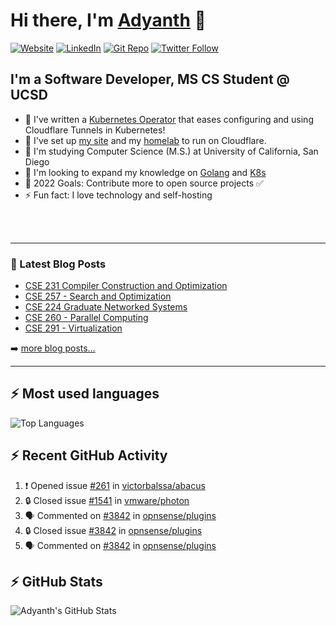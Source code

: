 # Hi there, I'm [Adyanth][website] 👋

[![Website](https://img.shields.io/website?label=adyanth.dev&style=for-the-badge&url=https%3A%2F%2Fadyanth.dev)](https://adyanth.dev)
[![LinkedIn](https://img.shields.io/badge/LinkedIn-adyanth--h-blue?style=for-the-badge)](https://www.linkedin.com/in/adyanth-h/)
[![Git Repo](https://img.shields.io/badge/Git%20Repo-git.adyanth.site-green?style=for-the-badge)](https://git.adyanth.site/adyanth)
[![Twitter Follow](https://img.shields.io/twitter/follow/Adyanth_H?color=1DA1F2&logo=twitter&style=for-the-badge)](https://twitter.com/intent/follow?original_referer=https%3A%2F%2Fgithub.com%2FAdyanth_H&screen_name=Adyanth_H)

## I'm a Software Developer, MS CS Student @ UCSD

- 🌱 I've written a [Kubernetes Operator](https://github.com/adyanth/cloudflare-operator) that eases configuring and using Cloudflare Tunnels in Kubernetes!
- 🔭 I've set up [my site][website] and my [homelab](https://adyanth.site/series/homelab/) to run on Cloudflare.
- 🏢 I'm studying Computer Science (M.S.) at University of California, San Diego
- 👯 I'm looking to expand my knowledge on [Golang](https://adyanth.site/tags/golang/) and [K8s](https://adyanth.site/tags/kubernetes/)
- 🥅 2022 Goals: Contribute more to open source projects ✅
- ⚡ Fun fact: I love technology and self-hosting

<!-- ### Languages and Tools -->

<br />
<br />

---

### 📕 Latest Blog Posts

<!-- BLOG-POST-LIST:START -->
- [CSE 231 Compiler Construction and Optimization](https://adyanth.dev/posts/ucsd/cse231-compiler-construction/)
- [CSE 257 - Search and Optimization](https://adyanth.dev/posts/ucsd/cse257-search-and-optimization/)
- [CSE 224 Graduate Networked Systems](https://adyanth.dev/posts/ucsd/cse224-graduate-networking/)
- [CSE 260 - Parallel Computing](https://adyanth.dev/posts/ucsd/cse260-parallel-computing/)
- [CSE 291 - Virtualization](https://adyanth.dev/posts/ucsd/cse291-virtualization/)
<!-- BLOG-POST-LIST:END -->

➡️ [more blog posts...](https://adyanth.dev/archives/)

---

## :zap: Most used languages

![Top Languages](https://github-readme-stats-adyanth.vercel.app/api/top-langs/?username=adyanth&hide=javascript&count_private=true&theme=dark)

## :zap: Recent GitHub Activity
  
<!--START_SECTION:activity-->
1. ❗ Opened issue [#261](https://github.com/victorbalssa/abacus/issues/261) in [victorbalssa/abacus](https://github.com/victorbalssa/abacus)
2. 🔒 Closed issue [#1541](https://github.com/vmware/photon/issues/1541) in [vmware/photon](https://github.com/vmware/photon)
3. 🗣 Commented on [#3842](https://github.com/opnsense/plugins/issues/3842#issuecomment-1970210245) in [opnsense/plugins](https://github.com/opnsense/plugins)
4. 🔒 Closed issue [#3842](https://github.com/opnsense/plugins/issues/3842) in [opnsense/plugins](https://github.com/opnsense/plugins)
5. 🗣 Commented on [#3842](https://github.com/opnsense/plugins/issues/3842#issuecomment-1969208319) in [opnsense/plugins](https://github.com/opnsense/plugins)
<!--END_SECTION:activity-->

</details>

## :zap: GitHub Stats

![Adyanth's GitHub Stats](https://github-readme-stats-adyanth.vercel.app/api?username=adyanth&show_icons=true&hide_border=true&count_private=true&theme=dark)

[website]: https://adyanth.dev/
[twitter]: https://twitter.com/Adyanth_H
[linkedin]: https://linkedin.com/in/adyanth-h/
